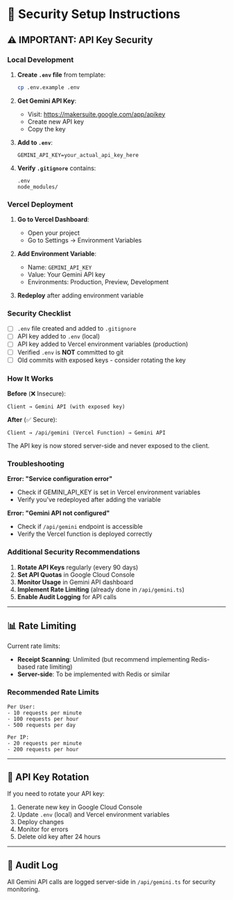 # 🔐 Security Setup Instructions

## ⚠️ IMPORTANT: API Key Security

### Local Development

1. **Create `.env` file** from template:
   ```bash
   cp .env.example .env
   ```

2. **Get Gemini API Key**:
   - Visit: https://makersuite.google.com/app/apikey
   - Create new API key
   - Copy the key

3. **Add to `.env`**:
   ```env
   GEMINI_API_KEY=your_actual_api_key_here
   ```

4. **Verify `.gitignore`** contains:
   ```
   .env
   node_modules/
   ```

### Vercel Deployment

1. **Go to Vercel Dashboard**:
   - Open your project
   - Go to Settings → Environment Variables

2. **Add Environment Variable**:
   - Name: `GEMINI_API_KEY`
   - Value: Your Gemini API key
   - Environments: Production, Preview, Development

3. **Redeploy** after adding environment variable

### Security Checklist

- [ ] `.env` file created and added to `.gitignore`
- [ ] API key added to `.env` (local)
- [ ] API key added to Vercel environment variables (production)
- [ ] Verified `.env` is **NOT** committed to git
- [ ] Old commits with exposed keys - consider rotating the key

### How It Works

**Before** (❌ Insecure):
```
Client → Gemini API (with exposed key)
```

**After** (✅ Secure):
```
Client → /api/gemini (Vercel Function) → Gemini API
```

The API key is now stored server-side and never exposed to the client.

### Troubleshooting

**Error: "Service configuration error"**
- Check if GEMINI_API_KEY is set in Vercel environment variables
- Verify you've redeployed after adding the variable

**Error: "Gemini API not configured"**
- Check if `/api/gemini` endpoint is accessible
- Verify the Vercel function is deployed correctly

### Additional Security Recommendations

1. **Rotate API Keys** regularly (every 90 days)
2. **Set API Quotas** in Google Cloud Console
3. **Monitor Usage** in Gemini API dashboard
4. **Implement Rate Limiting** (already done in `/api/gemini.ts`)
5. **Enable Audit Logging** for API calls

---

## 📊 Rate Limiting

Current rate limits:
- **Receipt Scanning**: Unlimited (but recommend implementing Redis-based rate limiting)
- **Server-side**: To be implemented with Redis or similar

### Recommended Rate Limits

```
Per User:
- 10 requests per minute
- 100 requests per hour
- 500 requests per day

Per IP:
- 20 requests per minute
- 200 requests per hour
```

---

## 🔄 API Key Rotation

If you need to rotate your API key:

1. Generate new key in Google Cloud Console
2. Update `.env` (local) and Vercel environment variables
3. Deploy changes
4. Monitor for errors
5. Delete old key after 24 hours

---

## 📝 Audit Log

All Gemini API calls are logged server-side in `/api/gemini.ts` for security monitoring.
